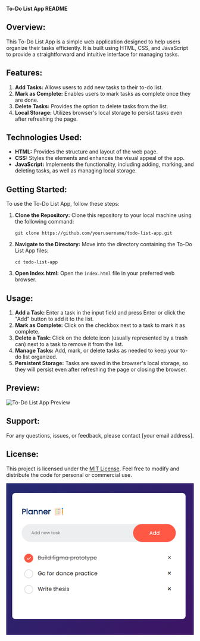 **To-Do List App README**

## Overview:
This To-Do List App is a simple web application designed to help users organize their tasks efficiently. It is built using HTML, CSS, and JavaScript to provide a straightforward and intuitive interface for managing tasks.

## Features:
1. **Add Tasks:** Allows users to add new tasks to their to-do list.
2. **Mark as Complete:** Enables users to mark tasks as complete once they are done.
3. **Delete Tasks:** Provides the option to delete tasks from the list.
4. **Local Storage:** Utilizes browser's local storage to persist tasks even after refreshing the page.

## Technologies Used:
- **HTML:** Provides the structure and layout of the web page.
- **CSS:** Styles the elements and enhances the visual appeal of the app.
- **JavaScript:** Implements the functionality, including adding, marking, and deleting tasks, as well as managing local storage.

## Getting Started:
To use the To-Do List App, follow these steps:

1. **Clone the Repository:** Clone this repository to your local machine using the following command:
   ```
   git clone https://github.com/yourusername/todo-list-app.git
   ```

2. **Navigate to the Directory:** Move into the directory containing the To-Do List App files:
   ```
   cd todo-list-app
   ```

3. **Open Index.html:** Open the `index.html` file in your preferred web browser.

## Usage:
1. **Add a Task:** Enter a task in the input field and press Enter or click the "Add" button to add it to the list.
2. **Mark as Complete:** Click on the checkbox next to a task to mark it as complete.
3. **Delete a Task:** Click on the delete icon (usually represented by a trash can) next to a task to remove it from the list.
4. **Manage Tasks:** Add, mark, or delete tasks as needed to keep your to-do list organized.
5. **Persistent Storage:** Tasks are saved in the browser's local storage, so they will persist even after refreshing the page or closing the browser.

## Preview:
![To-Do List App Preview](todo_list_preview.png)

## Support:
For any questions, issues, or feedback, please contact [your email address].

## License:
This project is licensed under the [MIT License](LICENSE). Feel free to modify and distribute the code for personal or commercial use.

![preview](preview.png)